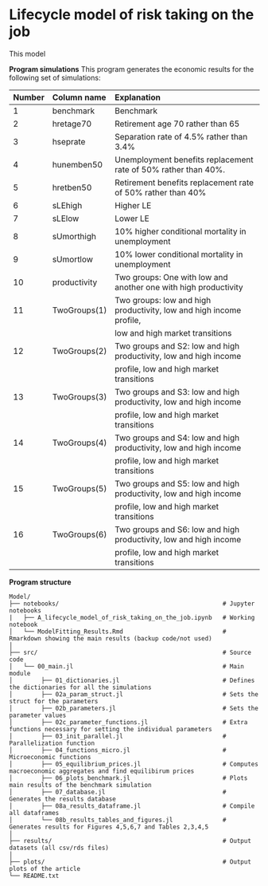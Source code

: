 # Lifecycle model of risk taking on the job
This model 


**Program simulations**
This program generates the economic results for the following set of simulations:

| Number | Column name   | Explanation                                                           |
|:-------|:--------------|:----------------------------------------------------------------------|
| 1      | benchmark     | Benchmark                                                             |
| 2      | hretage70     | Retirement age 70 rather than 65                                      |
| 3      | hseprate      | Separation rate of 4.5\% rather than 3.4\%                              |
| 4      | hunemben50    | Unemployment benefits replacement rate of 50\% rather than 40\%.        |
| 5      | hretben50     | Retirement benefits replacement rate of 50\% rather than 40\%           |
| 6      | sLEhigh       | Higher LE                                                             |
| 7      | sLElow        | Lower LE                                                              | 
| 8      | sUmorthigh    | 10\% higher conditional mortality in unemployment                      |
| 9      | sUmortlow     | 10\% lower conditional mortality in unemployment                       |
| 10     | productivity  | Two groups: One with low and another one with high productivity       |
| 11     | TwoGroups(1)  | Two groups: low and high productivity, low and high income profile,   |
|        |               | low and high market transitions                                       |
| 12     | TwoGroups(2)  | Two groups and S2: low and high productivity, low and high income     |
|        |               | profile, low and high market transitions                              |
| 13     | TwoGroups(3)  | Two groups and S3: low and high productivity, low and high income     |
|        |               | profile, low and high market transitions                              |
| 14     | TwoGroups(4)  | Two groups and S4: low and high productivity, low and high income     |
|        |               | profile, low and high market transitions                              |
| 15     | TwoGroups(5)  | Two groups and S5: low and high productivity, low and high income     |
|        |               | profile, low and high market transitions                              |
| 16     | TwoGroups(6)  | Two groups and S6: low and high productivity, low and high income     |
|        |               | profile, low and high market transitions                              |


**Program structure**
```text
Model/
├── notebooks/                                              # Jupyter notebooks
|   ├── A_lifecycle_model_of_risk_taking_on_the_job.ipynb   # Working notebook
│   └── ModelFitting_Results.Rmd                            # Rmarkdown showing the main results (backup code/not used)
│
├── src/                                                    # Source code 
│   └── 00_main.jl                                          # Main module
│        ├── 01_dictionaries.jl                             # Defines the dictionaries for all the simulations
│        ├── 02a_param_struct.jl                            # Sets the struct for the parameters
│        ├── 02b_parameters.jl                              # Sets the parameter values
│        ├── 02c_parameter_functions.jl                     # Extra functions necessary for setting the individual parameters
│        ├── 03_init_parallel.jl                            # Parallelization function
│        ├── 04_functions_micro.jl                          # Microeconomic functions
│        ├── 05_equilibrium_prices.jl                       # Computes macroeconomic aggregates and find equilibirum prices
│        ├── 06_plots_benchmark.jl                          # Plots main results of the benchmark simulation
│        ├── 07_database.jl                                 # Generates the results database
│        ├── 08a_results_dataframe.jl                       # Compile all dataframes
│        └── 08b_results_tables_and_figures.jl              # Generates results for Figures 4,5,6,7 and Tables 2,3,4,5
│
├── results/                                                # Output datasets (all csv/rds files)
│
├── plots/                                                  # Output plots of the article
└── README.txt
```

